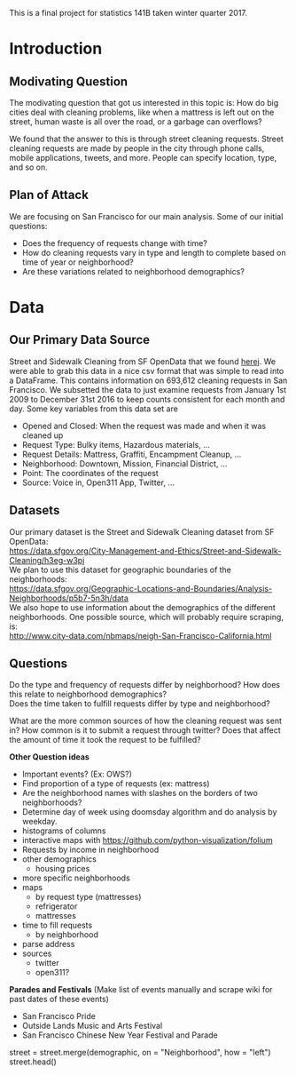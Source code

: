 This is a final project for statistics 141B taken winter quarter 2017. 

# Introduction

## Modivating Question 

The modivating question that got us interested in this topic is: How do big cities deal with cleaning problems, like when a mattress is left out on the street, human waste is all over the road, or a garbage can overflows? 

We found that the answer to this is through street cleaning requests. Street cleaning requests are made by people in the city through phone calls, mobile applications, tweets, and more. People can specify location, type, and so on. 

## Plan of Attack 

We are focusing on San Francisco for our main analysis. Some of our initial questions: 

* Does the frequency of requests change with time?
* How do cleaning requests vary in type and length to complete based on time of year or neighborhood? 
* Are these variations related to neighborhood demographics?

# Data

## Our Primary Data Source

Street and Sidewalk Cleaning from SF OpenData that we found [herej](https://data.sfgov.org/City-Management-and-Ethics/Street-and-Sidewalk-Cleaning/h3eg-w3pj). We were able to grab this data in a nice csv format that was simple to read into a DataFrame. This contains information on 693,612 cleaning requests in San Francisco. We subsetted the data to just examine requests from January 1st 2009 to December 31st 2016 to keep counts consistent for each month and day. Some key variables from this data set are 

* Opened and Closed: When the request was made and when it was cleaned up
* Request Type: Bulky items, Hazardous materials, ...
* Request Details: Mattress, Graffiti, Encampment Cleanup, ...
* Neighborhood: Downtown, Mission, Financial District, ...
* Point: The coordinates of the request
* Source: Voice in, Open311 App, Twitter, ...

## Datasets  
Our primary dataset is the Street and Sidewalk Cleaning dataset from SF OpenData:  
https://data.sfgov.org/City-Management-and-Ethics/Street-and-Sidewalk-Cleaning/h3eg-w3pj   
We plan to use this dataset for geographic boundaries of the neighborhoods:  
https://data.sfgov.org/Geographic-Locations-and-Boundaries/Analysis-Neighborhoods/p5b7-5n3h/data   
We also hope to use information about the demographics of the different neighborhoods. One possible source, which will probably require scraping, is:  
http://www.city-data.com/nbmaps/neigh-San-Francisco-California.html  


## Questions  
Do the type and frequency of requests differ by neighborhood? How does this relate to neighborhood demographics?  
Does the time taken to fulfill requests differ by type and neighborhood?  

What are the more common sources of how the cleaning request was sent in? How common is it to submit a request through twitter? Does that affect the amount of time it took the request to be fulfilled?  





**Other Question ideas**  
- Important events? (Ex: OWS?)
- Find proportion of a type of requests (ex: mattress)  
- Are the neighborhood names with slashes on the borders of two neighborhoods?  
- Determine day of week using doomsday algorithm and do analysis by weekday.  
- histograms of columns
- interactive maps with https://github.com/python-visualization/folium
- Requests by income in neighborhood
- other demographics
    - housing prices
- more specific neighborhoods
- maps
    - by request type (mattresses)
    - refrigerator
    - mattresses
- time to fill requests
    - by neighborhood
- parse address
- sources
    - twitter
    - open311?
    
**Parades and Festivals**
(Make list of events manually and scrape wiki for past dates of these events)
- San Francisco Pride
- Outside Lands Music and Arts Festival
- San Francisco Chinese New Year Festival and Parade

street = street.merge(demographic,  on = "Neighborhood", how = "left")
street.head()
